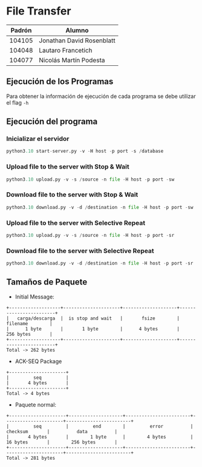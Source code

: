 # File Transfer

| Padrón | Alumno                    |
|--------|---------------------------|
| 104105 | Jonathan David Rosenblatt |
| 104048 | Lautaro Francetich        |
| 104077 | Nicolás Martín Podesta    |

## Ejecución de los Programas

Para obtener la información de ejecución de cada programa se debe utilizar el flag `-h`

## Ejecución del programa
### Inicializar el servidor

```python
python3.10 start-server.py -v -H host -p port -s /database
```

### Upload file to the server with Stop & Wait

```python
python3.10 upload.py -v -s /source -n file -H host -p port -sw
```

### Download file to the server with Stop & Wait

```python
python3.10 download.py -v -d /destination -n file -H host -p port -sw
```

### Upload file to the server with Selective Repeat

```python
python3.10 upload.py -v -s /source -n file -H host -p port -sr
```

### Download file to the server with Selective Repeat

```python
python3.10 download.py -v -d /destination -n file -H host -p port -sr
```

## Tamaños de Paquete

- Initial Message:

```
+-------------------+---------------------+--------------------+------------------------+
|   carga/descarga  |  is stop and wait   |       fsize        |        filename        |
|      1 byte       |       1 byte        |      4 bytes       |        256 bytes       |
+-------------------+---------------------+--------------------+------------------------+
Total -> 262 bytes
```

- ACK-SEQ Package

```
+---------------------+
|         seq         |
|       4 bytes       |
+---------------------+
Total -> 4 bytes
```

- Paquete normal:

```
+---------------------+--------------------+------------------------+----------------------+------------------------+
|         seq         |         end        |         error          |       checksum       |          data          |
|       4 bytes       |        1 byte      |        4 bytes         |       16 bytes       |        256 bytes       |
+---------------------+--------------------+------------------------+----------------------+------------------------+
Total -> 281 bytes
```
